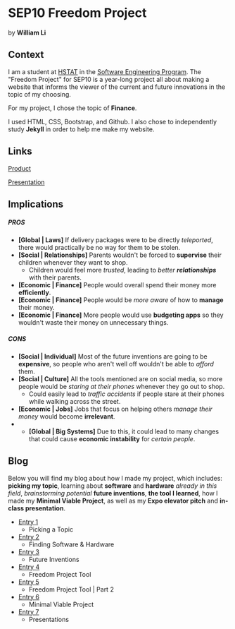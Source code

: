 # SEP10 Freedom Project
by **William Li**

## Context
I am a student at [HSTAT](https://www.hstat.org/) in the [Software Engineering Program](https://hstatsep.github.io/). The "Freedom Project" for SEP10 is a year-long project all about making a website that informs the viewer of the current and future innovations in the topic of my choosing.

For my project, I chose the topic of **Finance**. 

I used HTML, CSS, Bootstrap, and Github. I also chose to independently study **Jekyll** in order to help me make my website.

## Links
[Product](https://williaml4292.github.io/sep-10-freedom-project/)

[Presentation](https://docs.google.com/presentation/d/1Wy3WiXNkB_8rEn6tiTTZ2lHe9es2cUCG_L_MTVyOZwY/edit?usp=sharing)

## Implications
##### PROS
* **[Global | Laws]** If delivery packages were to be directly _teleported_, there would practically be no way for them to be stolen.
* **[Social | Relationships]** Parents wouldn't be forced to **supervise** their children whenever they want to shop.
  * Children would feel more _trusted_, leading to _better **relationships**_ with their parents.
* **[Economic | Finance]** People would overall spend their money more **efficiently**.
* **[Economic | Finance]** People would be _more aware_ of how to **manage** their money.
* **[Economic | Finance]** More people would use **budgeting apps** so they wouldn't waste their money on unnecessary things.

##### CONS
* **[Social | Individual]** Most of the future inventions are going to be **expensive**, so people who aren't well off wouldn't be able to _afford_ them.
* **[Social | Culture]** All the tools mentioned are on social media, so more people would be _staring at their phones_ whenever they go out to shop.
  * Could easily lead to *traffic accidents* if people stare at their phones while walking across the street.
* **[Economic | Jobs]** Jobs that focus on helping others _manage their money_ would become **irrelevant**.
*  * **[Global | Big Systems]** Due to this, it could lead to many changes that could cause **economic instability** for _certain people_.
  
## Blog
Below you will find my blog about how I made my project, which includes: **picking my topic**, learning about **software** and **hardware** _already in this field_, _brainstorming potential_ **future inventions**, **the tool I learned**, how I made my **Minimal Viable Project**, as well as my **Expo elevator pitch** and **in-class presentation**.

* [Entry 1](blog/entry01.md)
  * Picking a Topic
* [Entry 2](blog/entry02.md)
  * Finding Software & Hardware
* [Entry 3](blog/entry03.md)
  * Future Inventions
* [Entry 4](blog/entry04.md)
  * Freedom Project Tool
* [Entry 5](blog/entry05.md)
  * Freedom Project Tool | Part 2
* [Entry 6](blog/entry06.md)
  * Minimal Viable Project
* [Entry 7](blog/entry07.md)
  * Presentations

